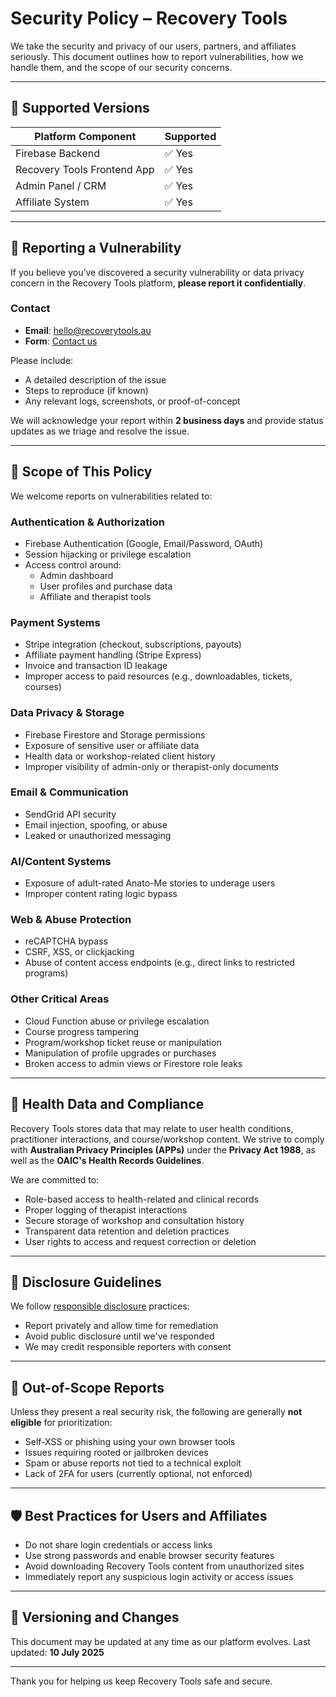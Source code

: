 # Security Policy – Recovery Tools

We take the security and privacy of our users, partners, and affiliates seriously. This document outlines how to report vulnerabilities, how we handle them, and the scope of our security concerns.

---

## 🔐 Supported Versions

| Platform Component           | Supported |
|-----------------------------|-----------|
| Firebase Backend             | ✅ Yes    |
| Recovery Tools Frontend App | ✅ Yes    |
| Admin Panel / CRM           | ✅ Yes    |
| Affiliate System            | ✅ Yes    |

---

## 📣 Reporting a Vulnerability

If you believe you’ve discovered a security vulnerability or data privacy concern in the Recovery Tools platform, **please report it confidentially**.

### Contact

- **Email**: hello@recoverytools.au  
- **Form**: [Contact us](https://recoverytools.au/contact)

Please include:
- A detailed description of the issue
- Steps to reproduce (if known)
- Any relevant logs, screenshots, or proof-of-concept

We will acknowledge your report within **2 business days** and provide status updates as we triage and resolve the issue.

---

## 🔎 Scope of This Policy

We welcome reports on vulnerabilities related to:

### Authentication & Authorization
- Firebase Authentication (Google, Email/Password, OAuth)
- Session hijacking or privilege escalation
- Access control around:
  - Admin dashboard
  - User profiles and purchase data
  - Affiliate and therapist tools

### Payment Systems
- Stripe integration (checkout, subscriptions, payouts)
- Affiliate payment handling (Stripe Express)
- Invoice and transaction ID leakage
- Improper access to paid resources (e.g., downloadables, tickets, courses)

### Data Privacy & Storage
- Firebase Firestore and Storage permissions
- Exposure of sensitive user or affiliate data
- Health data or workshop-related client history
- Improper visibility of admin-only or therapist-only documents

### Email & Communication
- SendGrid API security
- Email injection, spoofing, or abuse
- Leaked or unauthorized messaging

### AI/Content Systems
- Exposure of adult-rated Anato-Me stories to underage users
- Improper content rating logic bypass

### Web & Abuse Protection
- reCAPTCHA bypass
- CSRF, XSS, or clickjacking
- Abuse of content access endpoints (e.g., direct links to restricted programs)

### Other Critical Areas
- Cloud Function abuse or privilege escalation
- Course progress tampering
- Program/workshop ticket reuse or manipulation
- Manipulation of profile upgrades or purchases
- Broken access to admin views or Firestore role leaks

---

## 🏥 Health Data and Compliance

Recovery Tools stores data that may relate to user health conditions, practitioner interactions, and course/workshop content. We strive to comply with **Australian Privacy Principles (APPs)** under the **Privacy Act 1988**, as well as the **OAIC's Health Records Guidelines**.

We are committed to:
- Role-based access to health-related and clinical records
- Proper logging of therapist interactions
- Secure storage of workshop and consultation history
- Transparent data retention and deletion practices
- User rights to access and request correction or deletion

---

## 🧪 Disclosure Guidelines

We follow [responsible disclosure](https://en.wikipedia.org/wiki/Responsible_disclosure) practices:
- Report privately and allow time for remediation
- Avoid public disclosure until we've responded
- We may credit responsible reporters with consent

---

## 🚫 Out-of-Scope Reports

Unless they present a real security risk, the following are generally **not eligible** for prioritization:
- Self-XSS or phishing using your own browser tools
- Issues requiring rooted or jailbroken devices
- Spam or abuse reports not tied to a technical exploit
- Lack of 2FA for users (currently optional, not enforced)

---

## 🛡️ Best Practices for Users and Affiliates

- Do not share login credentials or access links
- Use strong passwords and enable browser security features
- Avoid downloading Recovery Tools content from unauthorized sites
- Immediately report any suspicious login activity or access issues

---

## 📜 Versioning and Changes

This document may be updated at any time as our platform evolves. Last updated: **10 July 2025**

---
Thank you for helping us keep Recovery Tools safe and secure.
